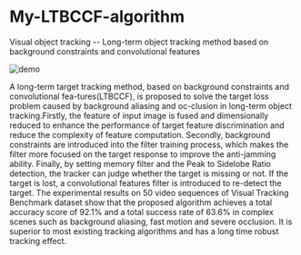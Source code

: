 # My-LTBCCF-algorithm
Visual object tracking -- Long-term object tracking method based on background constraints and convolutional features


![demo](https://github.com/Realwhisky/LTBCCF_algorithm/blob/master/utility/demo_girl2.gif)


A long-term target tracking method, based on background constraints and convolutional fea-tures(LTBCCF), is proposed to solve the target loss problem caused by background aliasing and oc-clusion in long-term object tracking.Firstly, the feature of input image is fused and dimensionally reduced to enhance the performance of target feature discrimination and reduce the complexity of feature computation. Secondly, background constraints are introduced into the filter training process, which makes the filter more focused on the target response to improve the anti-jamming ability. Finally, by setting memory filter and the Peak to Sidelobe Ratio detection, the tracker can judge whether the target is missing or not. If the target is lost, a convolutional features filter is introduced to re-detect the target. The experimental results on 50 video sequences of Visual Tracking Benchmark dataset show that the proposed algorithm achieves a total accuracy score of 92.1% and a total success rate of 63.6% in complex scenes such as background aliasing, fast motion and severe occlusion. It is superior to most existing tracking algorithms and has a long time robust tracking effect.
